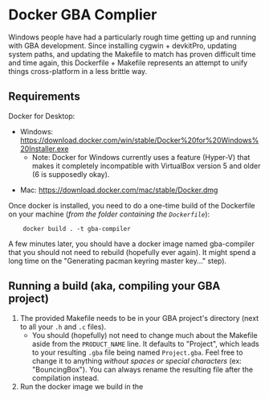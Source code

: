 # Docker GBA Complier
Windows people have had a particularly rough time getting up and running with GBA development.
Since installing cygwin + devkitPro, updating system paths, and updating the Makefile to match
has proven difficult time and time again, this Dockerfile + Makefile represents an attempt to
unify things cross-platform in a less brittle way.

## Requirements
Docker for Desktop:
* Windows: https://download.docker.com/win/stable/Docker%20for%20Windows%20Installer.exe
  - Note: Docker for Windows currently uses a feature (Hyper-V) that makes it completely incompatible with VirtualBox version 5 and older (6 is supposedly okay).
- Mac: https://download.docker.com/mac/stable/Docker.dmg

Once docker is installed, you need to do a one-time build of the Dockerfile on your machine (*from the folder containing the `Dockerfile`*):

```
    docker build . -t gba-compiler
```
A few minutes later, you should have a docker image named gba-compiler that you should not
need to rebuild (hopefully ever again). It might spend a long time on the "Generating pacman
keyring master key..." step).

## Running a build (aka, compiling your GBA project)
1. The provided Makefile needs to be in your GBA project's directory (next to all your `.h` and 
`.c` files).
   - You should (hopefully) not need to change much about the Makefile aside from the
`PRODUCT_NAME` line. It defaults to "Project", which leads to your resulting `.gba` file
being named `Project.gba`. Feel free to change it to anything _without spaces or special characters_ (ex: "BouncingBox"). You can always rename the resulting file after the compilation instead.
2. Run the docker image we build in the 